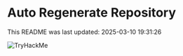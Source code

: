 # Auto Regenerate Repository

This README was last updated: 2025-03-10 19:31:26

 ![TryHackMe](https://tryhackme.com/badge/533634)